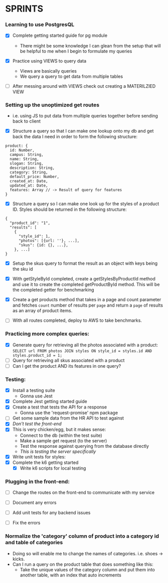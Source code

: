# SPRINTS

### Learning to use PostgresQL
- [x] Complete getting started guide for pg module
  - There might be some knowledge I can glean from the setup that will be helpful to me when I begin to formulate my queries

- [x] Practice using VIEWS to query data
  - Views are basically queries
  - We query a query to get data from multiple tables

- [ ] After messing around with VIEWS check out creating a MATERILZIED VIEW

### Setting up the unoptimized get routes
- i.e. using JS to put data from multiple queries together before sending back to client

- [x] Structure a query so that I can make one lookup onto my db and get back the data I need in order to form the following structure:
```
product: {
  id: Number,
  campus: String,
  name: String,
  slogan: String,
  description: String,
  category: String,
  default_price: Number,
  created_at: Date,
  updated_at: Date,
  features: Array // -> Result of query for features
}
```

- [x] Structure a query so I can make one look up for the styles of a product ID. Styles should be returned in the following structure:
```
{
  "product_id": "1",
  "results": [
    {
      "style_id": 1,
      "photos": [{url: ''}, ...],
      "skus": {id: {}, ...},
    }, ...]
}
```

- [x] Setup the skus query to format the result as an object with keys being the sku id

- [x] With getStyleById completed, create a getStylesByProductId method and use it to create the completed getProductById method. This will be the completed getter for benchmarking

- [x] Create a get products method that takes in a page and count parameter and fetches `count` number of results per `page` and return a `page` of results as an array of product items.

- [ ] With all routes completed, deploy to AWS to take benchmarks.

### Practicing more complex queries:
- [x] Generate query for retrieving all the photos associated with a product:
`SELECT url FROM photos JOIN styles ON style_id = styles.id AND styles.product_id = 1;`
- [ ] Query for retrieving all skus associated with a product
- [ ] Can I get the product AND its features in one query?

### Testing:
- [x] Install a testing suite
  - Gonna use Jest
- [x] Complete Jest getting started guide
- [x] Create a test that tests the API for a response
  - Gonna use the 'request-promise' npm package
- [ ] Get some sample data from the HR API to test against
- [x] *Don't test the front-end*
- [x] This is very chicken/egg, but it makes sense:
  - Connect to the db (within the test suite)
  - Make a sample get request (to the server)
  - Test the response against querying from the database directly
  - *This is testing the server specifically*
- [x] Write unit tests for styles:
- [x] Complete the k6 getting started
  - [x] Write k6 scripts for local testing

### Plugging in the front-end:
- [ ] Change the routes on the front-end to communicate with my service
- [ ] Document any errors
- [ ] Add unit tests for any backend issues
- [ ] Fix the errors


### Normalize the 'category' column of product into a category id and table of categories
- Doing so will enable me to change the names of categories. i.e. shoes -> kicks.
- Can I run a query on the product table that does something like this:
  - Take the unique values of the category column and put them into another table, with an index that auto increments

